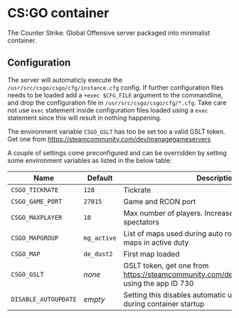 # CS:GO container

The Counter Strike: Global Offensive server packaged into minimalist container.

## Configuration

The server will automaticly execute the `/usr/src/csgo/csgo/cfg/instance.cfg` config. If further configuration files needs to be loaded add a `+exec $CFG_FILE` argument to the commandline, and drop the configuration file in `/usr/src/csgo/csgo/cfg/*.cfg`. Take care not use `exec` statement inside configuration files loaded using a `exec` statement since this will result in nothing happening.

The environment variable `CSGO_GSLT` has too be set too a valid GSLT token. Get one from https://steamcommunity.com/dev/managegameservers

A couple of settings come preconfigured and can be overridden by setting some environment variables as listed in the below table:

Name | Default | Description
-----|---------|------------
`CSGO_TICKRATE` | `128` | Tickrate
`CSGO_GAME_PORT` | `27015` | Game and RCON port
`CSGO_MAXPLAYER` | `10` | Max number of players. Increase to allow for spectators
`CSGO_MAPGROUP` | `mg_active` | List of maps used during auto rotation. Defaults to maps in active duty
`CSGO_MAP` | `de_dust2` | First map loaded
`CSGO_GSLT` | *none* | GSLT token, get one from https://steamcommunity.com/dev/managegameservers using the app ID 730
`DISABLE_AUTOUPDATE` | *empty* | Setting this disables automatic updating of CS:GO during container startup
